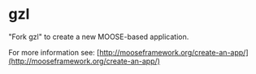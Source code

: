 gzl
=====

"Fork gzl" to create a new MOOSE-based application.

For more information see: [http://mooseframework.org/create-an-app/](http://mooseframework.org/create-an-app/)
